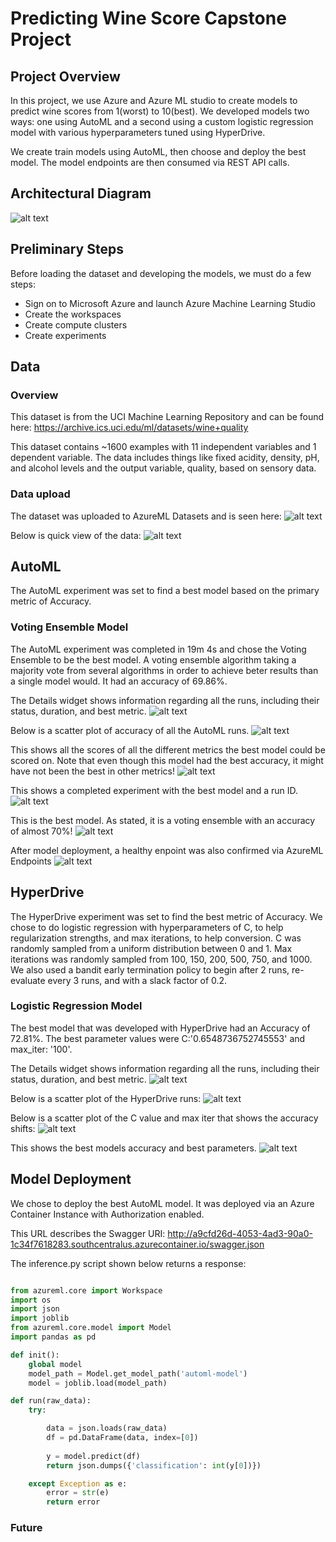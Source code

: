 # Predicting Wine Score Capstone Project

## Project Overview
In this project, we use Azure and Azure ML studio to create models to predict wine scores from 1(worst) to 10(best). We developed models two ways: one using AutoML and a second using a custom logistic regression model with various hyperparameters tuned using HyperDrive. 


We create train models using AutoML, then choose and deploy the best model. The model endpoints are then consumed via REST API calls.


## Architectural Diagram
![alt text](https://github.com/jackharrison27/Azure_Machine_Learning_Operations/blob/master/screenshots/architectural_diagram.png?raw=true)


## Preliminary Steps

Before loading the dataset and developing the models, we must do a few steps:

 - Sign on to Microsoft Azure and launch Azure Machine Learning Studio
 - Create the workspaces
 - Create compute clusters
 - Create experiments
 
## Data 

### Overview

This dataset is from the UCI Machine Learning Repository and can be found here: https://archive.ics.uci.edu/ml/datasets/wine+quality

This dataset contains ~1600 examples with 11 independent variables and 1 dependent variable. The data includes things like fixed acidity, density, pH, and alcohol levels and the output variable, quality, based on sensory data. 

### Data upload

The dataset was uploaded to AzureML Datasets and is seen here: 
![alt text](https://github.com/jackharrison27/Azure_Capstone/blob/master/screenshots/data.png?raw=true)

Below is quick view of the data:
![alt text](https://github.com/jackharrison27/Azure_Capstone/blob/master/screenshots/data-quick-view.png?raw=true)


## AutoML

The AutoML experiment was set to find a best model based on the primary metric of Accuracy.

### Voting Ensemble Model

The AutoML experiment was completed in 19m 4s and chose the Voting Ensemble to be the best model. A voting ensemble algorithm taking a majority vote from several algorithms in order to achieve beter results than a single model would. It had an accuracy of 69.86%. 

The Details widget shows information regarding all the runs, including their status, duration, and best metric. 
![alt text](https://github.com/jackharrison27/Azure_Capstone/blob/master/screenshots/run-widget.png?raw=true)

Below is a scatter plot of accuracy of all the AutoML runs.
![alt text](https://github.com/jackharrison27/Azure_Capstone/blob/master/screenshots/widget-accuracy.png?raw=true)

This shows all the scores of all the different metrics the best model could be scored on. Note that even though this model had the best accuracy, it might have not been the best in other metrics!
![alt text](https://github.com/jackharrison27/Azure_Capstone/blob/master/screenshots/details.png?raw=true)

This shows a completed experiment with the best model and a run ID. 
![alt text](https://github.com/jackharrison27/Azure_Capstone/blob/master/screenshots/finished-automl.png?raw=true)

This is the best model. As stated, it is a voting ensemble with an accuracy of almost 70%!
![alt text](https://github.com/jackharrison27/Azure_Capstone/blob/master/screenshots/voting-ensemble.png?raw=true)

After model deployment, a healthy enpoint was also confirmed via AzureML Endpoints
![alt text](https://github.com/jackharrison27/Azure_Capstone/blob/master/screenshots/healthy-endpoint.png?raw=true)


## HyperDrive

The HyperDrive experiment was set to find the best metric of Accuracy. We chose to do logistic regression with hyperparameters of C, to help regularization strengths, and max iterations, to help conversion. C was randomly sampled from a uniform distribution between 0 and 1. Max iterations was randomly sampled from 100, 150, 200, 500, 750, and 1000. We also used a bandit early termination policy to begin after 2 runs, re-evaluate every 3 runs, and with a slack factor of 0.2. 

### Logistic Regression Model

The best model that was developed with HyperDrive had an Accuracy of 72.81%. The best parameter values were  C:'0.6548736752745553' and max_iter: '100'. 

The Details widget shows information regarding all the runs, including their status, duration, and best metric. 
![alt text](https://github.com/jackharrison27/Azure_Capstone/blob/master/screenshots/hd-run-widget.png?raw=true)

Below is a scatter plot of the HyperDrive runs:
![alt text](https://github.com/jackharrison27/Azure_Capstone/blob/master/screenshots/healthy-endpoint.png?raw=true)

Below is a scatter plot of the C value and max iter that shows the accuracy shifts:
![alt text](https://github.com/jackharrison27/Azure_Capstone/blob/master/screenshots/hd-c.png?raw=true)

This shows the best models accuracy and best parameters. 
![alt text](https://github.com/jackharrison27/Azure_Capstone/blob/master/screenshots/hd-best-values.png?raw=true)



## Model Deployment

We chose to deploy the best AutoML model. It was deployed via an Azure Container Instance with Authorization enabled. 

This URL describes the Swagger URI: http://a9cfd26d-4053-4ad3-90a0-1c34f7618283.southcentralus.azurecontainer.io/swagger.json

The inference.py script shown below returns a response: 

```python

from azureml.core import Workspace
import os
import json
import joblib
from azureml.core.model import Model
import pandas as pd

def init():
    global model
    model_path = Model.get_model_path('automl-model')
    model = joblib.load(model_path)

def run(raw_data):
    try:

        data = json.loads(raw_data)
        df = pd.DataFrame(data, index=[0])
        
        y = model.predict(df)
        return json.dumps({'classification': int(y[0])})

    except Exception as e:
        error = str(e)
        return error

```

### Future 
